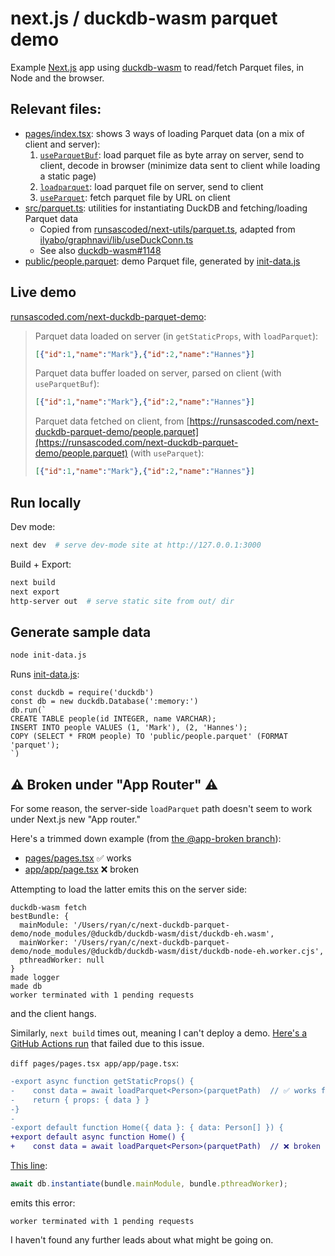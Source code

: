 # next.js / duckdb-wasm parquet demo
Example [Next.js] app using [duckdb-wasm] to read/fetch Parquet files, in Node and the browser.

## Relevant files:
- [pages/index.tsx](pages/index.tsx): shows 3 ways of loading Parquet data (on a mix of client and server):
  1. [`useParquetBuf`]: load parquet file as byte array on server, send to client, decode in browser (minimize data sent to client while loading a static page)
  2. [`loadparquet`]: load parquet file on server, send to client
  3. [`useParquet`]: fetch parquet file by URL on client
- [src/parquet.ts](src/parquet.ts): utilities for instantiating DuckDB and fetching/loading Parquet data
  - Copied from [runsascoded/next-utils/parquet.ts], adapted from [ilyabo/graphnavi/lib/useDuckConn.ts]
  - See also [duckdb-wasm#1148]
- [public/people.parquet](public/people.parquet): demo Parquet file, generated by [init-data.js](init-data.js)

## Live demo
[runsascoded.com/next-duckdb-parquet-demo]:
> Parquet data loaded on server (in `getStaticProps`, with `loadParquet`):
> ```json
> [{"id":1,"name":"Mark"},{"id":2,"name":"Hannes"}]
> ```
> Parquet data buffer loaded on server, parsed on client (with `useParquetBuf`):
> ```json
> [{"id":1,"name":"Mark"},{"id":2,"name":"Hannes"}]
> ```
> Parquet data fetched on client, from [https://runsascoded.com/next-duckdb-parquet-demo/people.parquet](https://runsascoded.com/next-duckdb-parquet-demo/people.parquet) (with `useParquet`):
> ```json
> [{"id":1,"name":"Mark"},{"id":2,"name":"Hannes"}]
> ```

## Run locally
Dev mode:
```bash
next dev  # serve dev-mode site at http://127.0.0.1:3000
```

Build + Export:
```bash
next build
next export
http-server out  # serve static site from out/ dir
```

## Generate sample data
```bash
node init-data.js
```

Runs [init-data.js](init-data.js):
```node
const duckdb = require('duckdb')
const db = new duckdb.Database(':memory:')
db.run(`
CREATE TABLE people(id INTEGER, name VARCHAR);
INSERT INTO people VALUES (1, 'Mark'), (2, 'Hannes');
COPY (SELECT * FROM people) TO 'public/people.parquet' (FORMAT 'parquet');
`)
```

## ⚠️ Broken under "App Router" ⚠️ <a id="broken"></a>

For some reason, the server-side `loadParquet` path doesn't seem to work under Next.js new "App router."

Here's a trimmed down example (from [the @app-broken branch][@app-broken]):

- [pages/pages.tsx] ✅ works
- [app/app/page.tsx] ❌ broken

Attempting to load the latter emits this on the server side:
```
duckdb-wasm fetch
bestBundle: {
  mainModule: '/Users/ryan/c/next-duckdb-parquet-demo/node_modules/@duckdb/duckdb-wasm/dist/duckdb-eh.wasm',
  mainWorker: '/Users/ryan/c/next-duckdb-parquet-demo/node_modules/@duckdb/duckdb-wasm/dist/duckdb-node-eh.worker.cjs',
  pthreadWorker: null
}
made logger
made db
worker terminated with 1 pending requests
```
and the client hangs.

Similarly, `next build` times out, meaning I can't deploy a demo. [Here's a GitHub Actions run][failed GHA] that failed due to this issue.

`diff pages/pages.tsx app/app/page.tsx`:
```diff
-export async function getStaticProps() {
-    const data = await loadParquet<Person>(parquetPath)  // ✅ works fine under pages/
-    return { props: { data } }
-}
-
-export default function Home({ data }: { data: Person[] }) {
+export default async function Home() {
+    const data = await loadParquet<Person>(parquetPath)  // ❌ broken under app/
```

[This line][broken db instantiation line]:

```typescript
await db.instantiate(bundle.mainModule, bundle.pthreadWorker);
```
emits this error:
```
worker terminated with 1 pending requests
```

I haven't found any further leads about what might be going on.


[Next.js]: https://nextjs.org/
[duckdb-wasm]: https://github.com/duckdb/duckdb-wasm
[runsascoded/next-utils/parquet.ts]: https://github.com/runsascoded/next-utils/blob/25af539a1518dcc786de0892f265eb6c0245287a/src/parquet.ts
[ilyabo/graphnavi/lib/useDuckConn.ts]: https://github.com/ilyabo/graphnavi/blob/fd89fe77edd48614cc5a52772b5f9f66b214bbea/lib/useDuckConn.ts
[duckdb-wasm#1148]: https://github.com/duckdb/duckdb-wasm/issues/1148

[`useParquetBuf`]: src/parquet.ts#L132-L144
[`loadparquet`]: src/parquet.ts#L99-L105
[`useParquet`]: src/parquet.ts#L107-L120
[runsascoded.com/next-duckdb-parquet-demo]: https://runsascoded.com/next-duckdb-parquet-demo

[pages/pages.tsx]: https://github.com/ryan-williams/next-duckdb-parquet-demo/blob/app-broken/pages/pages.tsx
[app/app/page.tsx]: https://github.com/ryan-williams/next-duckdb-parquet-demo/blob/app-broken/app/app/page.tsx
[@app-broken]: https://github.com/ryan-williams/next-duckdb-parquet-demo/tree/app-broken
[failed GHA]: https://github.com/ryan-williams/next-duckdb-parquet-demo/actions/runs/6708443526/job/18229259080

[broken db instantiation line]: https://github.com/ryan-williams/next-duckdb-parquet-demo/blob/app-broken/src/load-parquet.ts#L43
